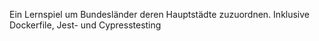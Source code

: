 Ein Lernspiel um Bundesländer deren Hauptstädte zuzuordnen.
Inklusive Dockerfile, Jest- und Cypresstesting
